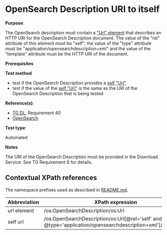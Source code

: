 # OpenSearch Description URI to itself

**Purpose**:

The OpenSearch description must contain a ["Url" element](#urlelement) that describes an HTTP URI for the OpenSearch Description document. The value of the "rel" attribute of this element must be "self", the value of the "type" attribute must be "application/opensearchdescription+xml" and the value of the "template" attribute must be the HTTP URI of the document.

**Prerequisites**

**Test method**

* test if the OpenSearch Description provides a [self "Url"](#selfurl)
* test if the value of the [self "Url"](#selfurl) is the same as the URI of the OpenSearch Description that is being tested

**Reference(s)**:

* [TG DL](http://inspire.ec.europa.eu/id/ats/download-atom/master/atom-pre-defined/README#ref_TG_DL), Requirement 40
* [OpenSearch](http://inspire.ec.europa.eu/id/ats/download-atom/master/atom-pre-defined/README#ref_opensearch)

**Test type**:

Automated

**Notes**

The URI of the OpenSearch Description must be provided in the Download Service. See TG Requirement 8 for details.

## Contextual XPath references

The namespace prefixes used as described in [README.md](http://inspire.ec.europa.eu/id/ats/download-atom/master/atom-pre-defined/README#namespaces).

Abbreviation                                               |  XPath expression
---------------------------------------------------------- | -------------------------------------------------------------------------
url element <a name="urlelement"></a> | /os:OpenSearchDescription/os:Url
self url <a name="selfurl"></a> | /os:OpenSearchDescription/os:Url[@rel='self' and @type='application/opensearchdescription+xml']/@template
